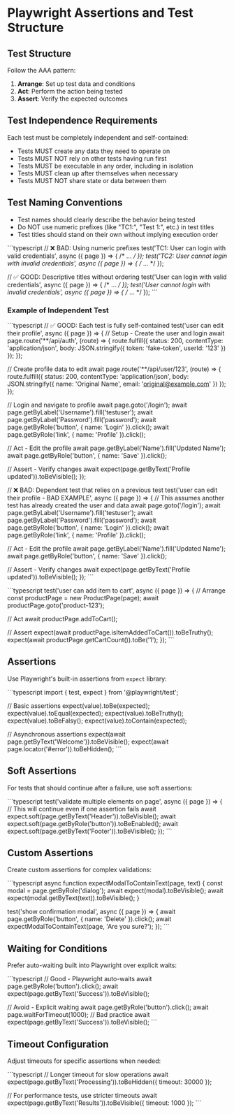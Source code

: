# Playwright Assertions and Test Structure

## Test Structure

Follow the AAA pattern:
1. **Arrange**: Set up test data and conditions
2. **Act**: Perform the action being tested
3. **Assert**: Verify the expected outcomes

## Test Independence Requirements

Each test must be completely independent and self-contained:

- Tests MUST create any data they need to operate on
- Tests MUST NOT rely on other tests having run first
- Tests MUST be executable in any order, including in isolation
- Tests MUST clean up after themselves when necessary
- Tests MUST NOT share state or data between them

## Test Naming Conventions

- Test names should clearly describe the behavior being tested
- Do NOT use numeric prefixes (like "TC1:", "Test 1:", etc.) in test titles
- Test titles should stand on their own without implying execution order

\`\`\`typescript
// ❌ BAD: Using numeric prefixes
test('TC1: User can login with valid credentials', async ({ page }) => { /* ... */ });
test('TC2: User cannot login with invalid credentials', async ({ page }) => { /* ... */ });

// ✅ GOOD: Descriptive titles without ordering
test('User can login with valid credentials', async ({ page }) => { /* ... */ });
test('User cannot login with invalid credentials', async ({ page }) => { /* ... */ });
\`\`\`

### Example of Independent Test

\`\`\`typescript
// ✅ GOOD: Each test is fully self-contained
test('user can edit their profile', async ({ page }) => {
  // Setup - Create the user and login
  await page.route('**/api/auth', (route) => {
    route.fulfill({
      status: 200,
      contentType: 'application/json',
      body: JSON.stringify({ token: 'fake-token', userId: '123' })
    });
  });
  
  // Create profile data to edit
  await page.route('**/api/user/123', (route) => {
    route.fulfill({
      status: 200,
      contentType: 'application/json',
      body: JSON.stringify({ 
        name: 'Original Name',
        email: 'original@example.com'
      })
    });
  });
  
  // Login and navigate to profile
  await page.goto('/login');
  await page.getByLabel('Username').fill('testuser');
  await page.getByLabel('Password').fill('password');
  await page.getByRole('button', { name: 'Login' }).click();
  await page.getByRole('link', { name: 'Profile' }).click();
  
  // Act - Edit the profile
  await page.getByLabel('Name').fill('Updated Name');
  await page.getByRole('button', { name: 'Save' }).click();
  
  // Assert - Verify changes
  await expect(page.getByText('Profile updated')).toBeVisible();
});

// ❌ BAD: Dependent test that relies on a previous test
test('user can edit their profile - BAD EXAMPLE', async ({ page }) => {
  // This assumes another test has already created the user and data
  await page.goto('/login');
  await page.getByLabel('Username').fill('testuser');
  await page.getByLabel('Password').fill('password');
  await page.getByRole('button', { name: 'Login' }).click();
  await page.getByRole('link', { name: 'Profile' }).click();
  
  // Act - Edit the profile
  await page.getByLabel('Name').fill('Updated Name');
  await page.getByRole('button', { name: 'Save' }).click();
  
  // Assert - Verify changes
  await expect(page.getByText('Profile updated')).toBeVisible();
});
\`\`\`

\`\`\`typescript
test('user can add item to cart', async ({ page }) => {
  // Arrange
  const productPage = new ProductPage(page);
  await productPage.goto('product-123');
  
  // Act
  await productPage.addToCart();
  
  // Assert
  expect(await productPage.isItemAddedToCart()).toBeTruthy();
  expect(await productPage.getCartCount()).toBe('1');
});
\`\`\`

## Assertions

Use Playwright's built-in assertions from `expect` library:

\`\`\`typescript
import { test, expect } from '@playwright/test';

// Basic assertions
expect(value).toBe(expected);
expect(value).toEqual(expected);
expect(value).toBeTruthy();
expect(value).toBeFalsy();
expect(value).toContain(expected);

// Asynchronous assertions
expect(await page.getByText('Welcome')).toBeVisible();
expect(await page.locator('#error')).toBeHidden();
\`\`\`

## Soft Assertions

For tests that should continue after a failure, use soft assertions:

\`\`\`typescript
test('validate multiple elements on page', async ({ page }) => {
  // This will continue even if one assertion fails
  await expect.soft(page.getByText('Header')).toBeVisible();
  await expect.soft(page.getByRole('button')).toBeEnabled();
  await expect.soft(page.getByText('Footer')).toBeVisible();
});
\`\`\`

## Custom Assertions

Create custom assertions for complex validations:

\`\`\`typescript
async function expectModalToContainText(page, text) {
  const modal = page.getByRole('dialog');
  await expect(modal).toBeVisible();
  await expect(modal.getByText(text)).toBeVisible();
}

test('show confirmation modal', async ({ page }) => {
  await page.getByRole('button', { name: 'Delete' }).click();
  await expectModalToContainText(page, 'Are you sure?');
});
\`\`\`

## Waiting for Conditions

Prefer auto-waiting built into Playwright over explicit waits:

\`\`\`typescript
// Good - Playwright auto-waits
await page.getByRole('button').click();
await expect(page.getByText('Success')).toBeVisible();

// Avoid - Explicit waiting
await page.getByRole('button').click();
await page.waitForTimeout(1000); // Bad practice
await expect(page.getByText('Success')).toBeVisible();
\`\`\`

## Timeout Configuration

Adjust timeouts for specific assertions when needed:

\`\`\`typescript
// Longer timeout for slow operations
await expect(page.getByText('Processing')).toBeHidden({ timeout: 30000 });

// For performance tests, use stricter timeouts
await expect(page.getByText('Results')).toBeVisible({ timeout: 1000 });
\`\`\`
